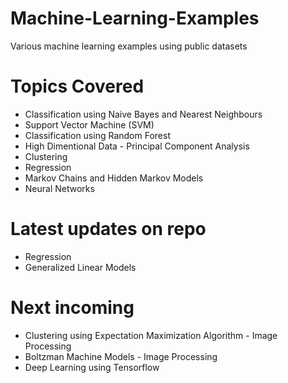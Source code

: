 # Machine-Learning-Examples
Various machine learning examples using public datasets

# Topics Covered
- Classification using Naive Bayes and Nearest Neighbours
- Support Vector Machine (SVM)
- Classification using Random Forest
- High Dimentional Data - Principal Component Analysis
- Clustering
- Regression
- Markov Chains and Hidden Markov Models
- Neural Networks

# Latest updates on repo
- Regression
- Generalized Linear Models

# Next incoming 
- Clustering using Expectation Maximization Algorithm - Image Processing
- Boltzman Machine Models - Image Processing 
- Deep Learning using Tensorflow



